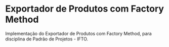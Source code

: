 # Exportador de Produtos com Factory Method
Implementação do Exportador de Produtos com Factory Method, para disciplina de Padrão de Projetos - IFTO.
